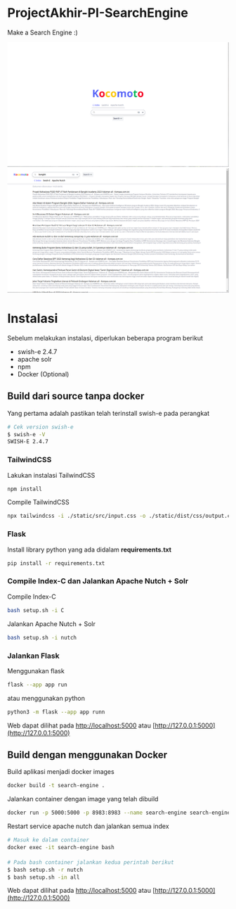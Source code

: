 # ProjectAkhir-PI-SearchEngine
Make a Search Engine :)

![mainpage.png](img/mainpage.png)
![searchpage.png](img/searchpage.png)

# Instalasi
Sebelum melakukan instalasi, diperlukan beberapa program berikut
- swish-e 2.4.7
- apache solr
- npm
- Docker (Optional)

## Build dari source tanpa docker
Yang pertama adalah pastikan telah terinstall swish-e pada perangkat
```bash
# Cek version swish-e
$ swish-e -V
SWISH-E 2.4.7
```
### TailwindCSS
Lakukan instalasi TailwindCSS
```bash
npm install
```

Compile TailwindCSS
```bash
npx tailwindcss -i ./static/src/input.css -o ./static/dist/css/output.css
```

### Flask
Install library python yang ada didalam **requirements.txt**
```bash
pip install -r requirements.txt
```

### Compile Index-C dan Jalankan Apache Nutch + Solr
Compile Index-C
```bash
bash setup.sh -i C
```
Jalankan Apache Nutch + Solr
```bash
bash setup.sh -i nutch
```

### Jalankan Flask
Menggunakan flask
```bash
flask --app app run
```
atau menggunakan python
```bash
python3 -m flask --app app runn
```
Web dapat dilihat pada [http://localhost:5000](http://localhost:5000) atau [http://127.0.0.1:5000](http://127.0.0.1:5000)

## Build dengan menggunakan Docker
Build aplikasi menjadi docker images
```bash
docker build -t search-engine .
```
Jalankan container dengan image yang telah dibuild
```bash
docker run -p 5000:5000 -p 8983:8983 --name search-engine search-engine
``` 
Restart service apache nutch dan jalankan semua index
```bash
# Masuk ke dalam container
docker exec -it search-engine bash 

# Pada bash container jalankan kedua perintah berikut
$ bash setup.sh -r nutch
$ bash setup.sh -in all
```
Web dapat dilihat pada [http://localhost:5000](http://localhost:5000) atau [http://127.0.0.1:5000](http://127.0.0.1:5000)